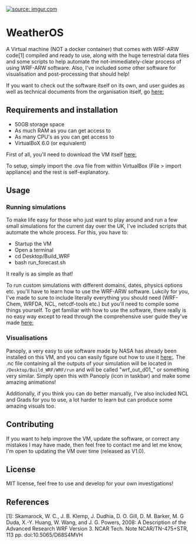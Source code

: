 <a href="https://imgur.com/8l69u7w"><img src="https://i.imgur.com/SzJJ5oF.png" title="source: imgur.com" /></a>

# WeatherOS

A Virtual machine (NOT a docker container) that comes with WRF-ARW code[1] compiled and ready to use, along with the huge terrestrial data files and some scripts to help automate the not-immediately-clear process of using WRF-ARW software. Also, I've included some other software for visualisation and post-processing that should help!

If you want to check out the software itself on its own, and user guides as well as technical documents from the organisation itself, go <a href="http://www2.mmm.ucar.edu/wrf/users/">here:</a>

## Requirements and installation ##
- 50GB storage space
- As much RAM as you can get access to 
- As many CPU's as you can get access to
- VirtualBoX 6.0 (or equivalent)

First of all, you'll need to download the VM itself <a href="https://drive.google.com/file/d/18z2hPCsAJHmfv7r1AOwa7DZt1t8BzjXt/view?usp=sharing">here:</a>

To setup, simply import the .ova file from within VirtualBox (File > import appliance) and the rest is self-explanatory. 

## Usage ##

### Running simulations ###
To make life easy for those who just want to play around and run a few small simulations for the current day over the UK, I've included scripts that automate the whole process. For this, you have to:
- Startup the VM
- Open a terminal
- cd Desktop/Build_WRF
- bash run_forecast.sh

It really is as simple as that!

To run custom simulations with different domains, dates, physics options etc. you'll have to learn how to use the WRF-ARW software. Lukcily for you, I've made to sure to include literally everything you should need (WRF-Chem, WRFDA, NCL, netcdf-tools etc.) but you'll need to compile some things yourself. To get familiar with how to use the software, there really is no easy way except to read through the comprehensive user guide they've made <a href="http://www2.mmm.ucar.edu/wrf/users/docs/user_guide_v4/v4.0/contents.html">here:</a>

### Visualisations ###
Panoply, a very easy to use software made by NASA has already been installed on this VM, and you can easily figure out how to use it <a href="https://www.giss.nasa.gov/tools/panoply/">here:</a>. The .nc file containing all the outputs of your simulation will be located in ```/Desktop/Build_WRF/WRF/run``` and will be called "wrf_out_d01_<date>" or something very similar. Simply open this with Panoply (icon in taskbar) and make some amazing animations!
  
Additionally, if you think you can do better manually, I've also included NCL and Grads for you to use, a lot harder to learn but can produce some amazing visuals too.


## Contributing ##
If you want to help improve the VM, update the software, or correct any mistakes I may have made, then feel free to contact me and let me know, I'm open to updating the VM over time (released as V1.0). 

## License ##

MIT license, feel free to use and develop for your own investigations!

## References ##
[1]: Skamarock, W. C., J. B. Klemp, J. Dudhia, D. O. Gill, D. M. Barker, M. G Duda, X.-Y. Huang, W. Wang, and J. G. Powers, 2008: A Description of the Advanced Research WRF Version 3. NCAR Tech. Note NCAR/TN-475+STR, 113 pp.
doi:10.5065/D68S4MVH
